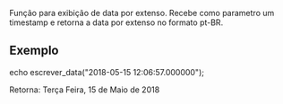 Função para exibição de data por extenso.
Recebe como parametro um timestamp e retorna a data por extenso no formato pt-BR.

<h2>Exemplo</h2>

echo escrever_data("2018-05-15 12:06:57.000000");

Retorna:
Terça Feira, 15 de Maio de 2018
